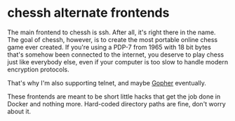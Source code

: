 # chessh alternate frontends

The main frontend to chessh is ssh. After all, it's right there in the name. The
goal of chessh, however, is to create the most portable online chess game ever
created. If you're using a PDP-7 from 1965 with 18 bit bytes that's somehow been
connected to the internet, you deserve to play chess just like everybody else,
even if your computer is too slow to handle modern encryption protocols.

That's why I'm also supporting telnet, and maybe
[Gopher](https://en.wikipedia.org/wiki/Gopher_(protocol)) eventually.

These frontends are meant to be short little hacks that get the job done in
Docker and nothing more. Hard-coded directory paths are fine, don't worry about
it.
